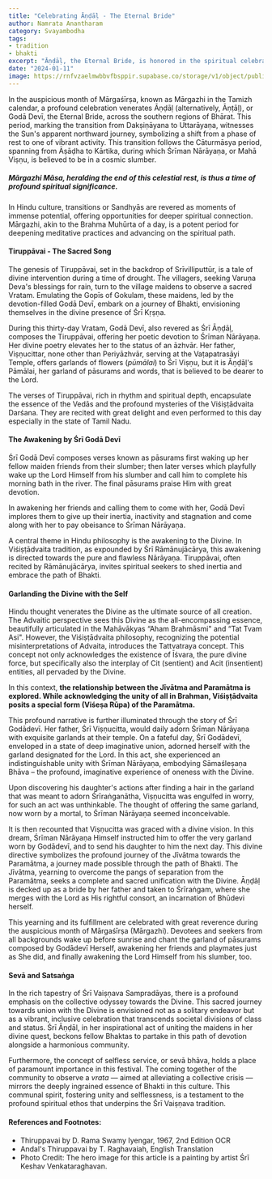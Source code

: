 ```yaml
---
title: "Celebrating Āṇḍāḷ - The Eternal Bride"
author: Namrata Anantharam
category: Svayambodha
tags:
- tradition
- bhakti
excerpt: "Āṇḍāḷ, the Eternal Bride, is honored in the spiritual celebration of Mārgazhi Māsa, marked by the composition of Tiruppāvai, a sacred song embodying profound devotion and awakening to the Divine."
date: "2024-01-11"
image: https://rnfvzaelmwbbvfbsppir.supabase.co/storage/v1/object/public/brhatwebsite/05dhiti/Andal.webp
---
```

In the auspicious month of Mārgaśīrṣa, known as Mārgazhi in the Tamizh calendar, a profound celebration venerates Āṇḍāḷ (alternatively, Āṇṭāḷ), or Godā Devī, the Eternal Bride, across the southern regions of Bhārat. This period, marking the transition from Dakṣiṇāyana to Uttarāyaṇa, witnesses the Sun's apparent northward journey, symbolizing a shift from a phase of rest to one of vibrant activity. This transition follows the Cāturmāsya period, spanning from Āṣāḍha to Kārtika, during which Śrīman Nārāyaṇa, or Mahā Viṣṇu, is believed to be in a cosmic slumber. 

##### Mārgazhi Māsa, heralding the end of this celestial rest, is thus a time of profound spiritual significance.

In Hindu culture, transitions or Sandhyās are revered as moments of immense potential, offering opportunities for deeper spiritual connection. Mārgazhi, akin to the Brahma Muhūrta of a day, is a potent period for deepening meditative practices and advancing on the spiritual path.

#### Tiruppāvai - The Sacred Song

The genesis of Tiruppāvai, set in the backdrop of Srīvilliputtūr, is a tale of divine intervention during a time of drought. The villagers, seeking Varuṇa Deva's blessings for rain, turn to the village maidens to observe a sacred Vratam. Emulating the Gopīs of Gokulam, these maidens, led by the devotion-filled Godā Devī, embark on a journey of Bhakti, envisioning themselves in the divine presence of Śrī Kṛṣṇa.

During this thirty-day Vratam, Godā Devī, also revered as Śrī Āṇḍāḷ, composes the Tiruppāvai, offering her poetic devotion to Śrīman Nārāyaṇa. Her divine poetry elevates her to the status of an āzhvār. Her father, Viṣṇucittar, none other than Periyāzhvār, serving at the Vaṭapatrasāyi Temple, offers garlands of flowers (_pūmālai_) to Śrī Viṣṇu, but it is Āṇḍāḷ's Pāmālai, her garland of pāsurams and words, that is believed to be dearer to the Lord.

The verses of Tiruppāvai, rich in rhythm and spiritual depth, encapsulate the essence of the Vedās and the profound mysteries of the Viśiṣṭādvaita Darśana. They are recited with great delight and even performed to this day especially in the state of Tamil Nadu. 

#### The Awakening by Śrī Godā Devī

Śrī Godā Devī composes verses known as pāsurams first waking up her fellow maiden friends from their slumber; then later verses which playfully wake up the Lord Himself from his slumber and call him to complete his morning bath in the river. The final pāsurams praise Him with great devotion. 

In awakening her friends and calling them to come with her, Godā Devī implores them to give up their inertia, inactivity and stagnation and come along with her to pay obeisance to Śrīman Nārāyaṇa. 

A central theme in Hindu philosophy is the awakening to the Divine. In Viśiṣṭādvaita tradition, as expounded by Śrī Rāmānujācārya, this awakening is directed towards the pure and flawless Nārāyaṇa. Tiruppāvai, often recited by Rāmānujācārya, invites spiritual seekers to shed inertia and embrace the path of Bhakti.

#### Garlanding the Divine with the Self

Hindu thought venerates the Divine as the ultimate source of all creation. The Advaitic perspective sees this Divine as the all-encompassing essence, beautifully articulated in the Mahāvākyas “Aham Brahmāsmi" and “Tat Tvam Asi". However, the Viśiṣṭādvaita philosophy, recognizing the potential misinterpretations of Advaita, introduces the Tattvatraya concept. This concept not only acknowledges the existence of Īśvara, the pure divine force, but specifically also the interplay of Cit (sentient) and Acit (insentient) entities, all pervaded by the Divine.

In this context, **the relationship between the Jīvātma and Paramātma is explored. While acknowledging the unity of all in Brahman, Viśiṣṭādvaita posits a special form (Viśeṣa Rūpa) of the Paramātma.**

This profound narrative is further illuminated through the story of Śrī Godādevī. Her father, Śrī Viṣṇucitta, would daily adorn Śrīman Nārāyaṇa with exquisite garlands at their temple. On a fateful day, Śrī Godādevī, enveloped in a state of deep imaginative union, adorned herself with the garland designated for the Lord. In this act, she experienced an indistinguishable unity with Śrīman Nārāyaṇa, embodying Sāmaśleṣaṇa Bhāva – the profound, imaginative experience of oneness with the Divine.

Upon discovering his daughter's actions after finding a hair in the garland that was meant to adorn Śrīraṅganātha, Viṣṇucitta was engulfed in worry, for such an act was unthinkable. The thought of offering the same garland, now worn by a mortal, to Śrīman Nārāyaṇa seemed inconceivable.

It is then recounted that Viṣṇucitta was graced with a divine vision. In this dream, Śrīman Nārāyaṇa Himself instructed him to offer the very garland worn by Godādevī, and to send his daughter to him the next day. This divine directive symbolizes the profound journey of the Jīvātma towards the Paramātma, a journey made possible through the path of Bhakti. The Jīvātma, yearning to overcome the pangs of separation from the Paramātma, seeks a complete and sacred unification with the Divine. Āṇḍāḷ is decked up as a bride by her father and taken to Śrīraṅgam, where she merges with the Lord as His rightful consort, an incarnation of Bhūdevi herself. 

This yearning and its fulfillment are celebrated with great reverence during the auspicious month of Mārgaśīrṣa (Mārgazhi). Devotees and seekers from all backgrounds wake up before sunrise and chant the garland of pāsurams composed by Godādevī Herself, awakening her friends and playmates just as She did, and finally awakening the Lord Himself from his slumber, too.

#### Sevā and Satsaṅga

In the rich tapestry of Śrī Vaiṣṇava Sampradāyas, there is a profound emphasis on the collective odyssey towards the Divine. This sacred journey towards union with the Divine is envisioned not as a solitary endeavor but as a vibrant, inclusive celebration that transcends societal divisions of class and status. Śrī Āṇḍāl, in her inspirational act of uniting the maidens in her divine quest, beckons fellow Bhaktas to partake in this path of devotion alongside a harmonious community.

Furthermore, the concept of selfless service, or sevā bhāva, holds a place of paramount importance in this festival. The coming together of the community to observe a _vrata_ — aimed at alleviating a collective crisis — mirrors the deeply ingrained essence of Bhakti in this culture. This communal spirit, fostering unity and selflessness, is a testament to the profound spiritual ethos that underpins the Śrī Vaiṣṇava tradition.

#### References and Footnotes:

- Thiruppavai by D. Rama Swamy Iyengar, 1967, 2nd Edition OCR
- Andal's Thiruppavai by T. Raghavaiah, English Translation
- Photo Credit: The hero image for this article is a painting by artist Śrī Keshav Venkataraghavan.